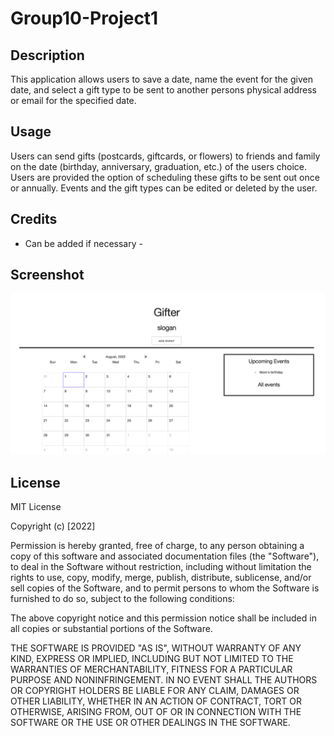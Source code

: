 # Group10-Project1

## Description

This application allows users to save a date, name the event for the given date, and select a gift type to be sent to another persons physical address or email for the specified date.

## Usage

Users can send gifts (postcards, giftcards, or flowers) to friends and family on the date (birthday, anniversary, graduation, etc.) of the users choice. Users are provided the option of scheduling these gifts to be sent out once or annually. Events and the gift types can be edited or deleted by the user.

## Credits

- Can be added if necessary - 

## Screenshot

<img title="preview" src="assets/images/preview.png">
 
## License

MIT License

Copyright (c) [2022]

Permission is hereby granted, free of charge, to any person obtaining a copy
of this software and associated documentation files (the "Software"), to deal
in the Software without restriction, including without limitation the rights
to use, copy, modify, merge, publish, distribute, sublicense, and/or sell
copies of the Software, and to permit persons to whom the Software is
furnished to do so, subject to the following conditions:

The above copyright notice and this permission notice shall be included in all
copies or substantial portions of the Software.

THE SOFTWARE IS PROVIDED "AS IS", WITHOUT WARRANTY OF ANY KIND, EXPRESS OR
IMPLIED, INCLUDING BUT NOT LIMITED TO THE WARRANTIES OF MERCHANTABILITY,
FITNESS FOR A PARTICULAR PURPOSE AND NONINFRINGEMENT. IN NO EVENT SHALL THE
AUTHORS OR COPYRIGHT HOLDERS BE LIABLE FOR ANY CLAIM, DAMAGES OR OTHER
LIABILITY, WHETHER IN AN ACTION OF CONTRACT, TORT OR OTHERWISE, ARISING FROM,
OUT OF OR IN CONNECTION WITH THE SOFTWARE OR THE USE OR OTHER DEALINGS IN THE
SOFTWARE.